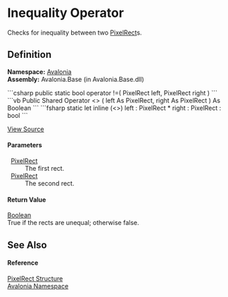 # Inequality Operator


Checks for inequality between two <a href="T_Avalonia_PixelRect">PixelRect</a>s.



## Definition
**Namespace:** <a href="N_Avalonia">Avalonia</a>  
**Assembly:** Avalonia.Base (in Avalonia.Base.dll)

<Tabs groupId="api-code-preview">
<TabItem value="csharp" label="C#">
```csharp
public static bool operator !=(
	PixelRect left,
	PixelRect right
)
```
</TabItem>
<TabItem value="vb" label="VB">
```vb
Public Shared Operator <> ( 
	left As PixelRect,
	right As PixelRect
) As Boolean
```
</TabItem>
<TabItem value="fsharp" label="F#">
```fsharp
static let inline (<>)
        left : PixelRect * 
        right : PixelRect  : bool
```
</TabItem>
</Tabs>



<a href="https://github.com/AvaloniaUI/Avalonia/tree/master/src/Avalonia.Base/PixelRect.cs#L149" title="View the source code">View Source</a>



#### Parameters
<dl><dt>  <a href="T_Avalonia_PixelRect">PixelRect</a></dt><dd>The first rect.</dd><dt>  <a href="T_Avalonia_PixelRect">PixelRect</a></dt><dd>The second rect.</dd></dl>

#### Return Value
<a href="https://learn.microsoft.com/dotnet/api/system.boolean" target="_blank" rel="noopener noreferrer">Boolean</a>  
True if the rects are unequal; otherwise false.

## See Also


#### Reference
<a href="T_Avalonia_PixelRect">PixelRect Structure</a>  
<a href="N_Avalonia">Avalonia Namespace</a>  


